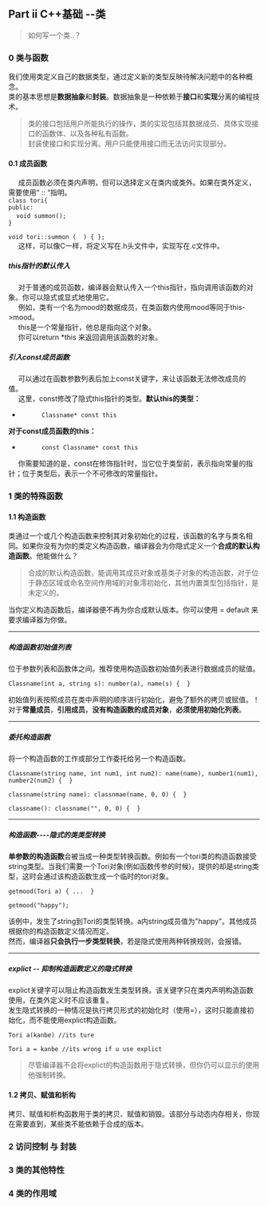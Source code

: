## Part ii C++基础 --类
>如何写一个类..？
### 0 类与函数
我们使用类定义自己的数据类型，通过定义新的类型反映待解决问题中的各种概念。  
类的基本思想是**数据抽象**和**封装**。数据抽象是一种依赖于**接口**和**实现**分离的编程技术。
>类的接口包括用户所能执行的操作，类的实现包括其数据成员、具体实现接口的函数体、以及各种私有函数。  
>封装使接口和实现分离。用户只能使用接口而无法访问实现部分。
#### 0.1 成员函数
$~~~~~$成员函数必须在类内声明，但可以选择定义在类内或类外。如果在类外定义，需要使用“ :: “指明。  
`class tori{`  
`public:`  
$~~~~$`void summon();`  
`}`  

`void tori::summon (  ) { };`  
$~~~~~$这样，可以像C一样，将定义写在.h头文件中，实现写在.c文件中。  

##### this指针的默认传入

$~~~~~$对于普通的成员函数，编译器会默认传入一个this指针，指向调用该函数的对象。你可以隐式或显式地使用它。  
$~~~~~$例如，类有一个名为mood的数据成员，在类函数内使用mood等同于this->mood。  
$~~~~~$this是一个常量指针，他总是指向这个对象。  
$~~~~~$你可以return *this 来返回调用该函数的对象。

##### 引入const成员函数
$~~~~~$可以通过在函数参数列表后加上const关键字，来让该函数无法修改成员的值。  
$~~~~~$这里，const修改了隐式this指针的类型。**默认this的类型：**  
*           Classname* const this  
**对于const成员函数的this：**  
*           const Classname* const this  
$~~~~~$你需要知道的是，const在修饰指针时，当它位于类型前，表示指向常量的指针；位于类型后，表示一个不可修改的常量指针。


### 1 类的特殊函数

#### 1.1 构造函数   
类通过一个或几个构造函数来控制其对象初始化的过程，该函数的名字与类名相同。如果你没有为你的类定义构造函数，编译器会为你隐式定义一个**合成的默认构造函数**。他能做什么？
>合成的默认构造函数，能调用其成员对象或基类子对象的构造函数，对于位于静态区域或命名空间作用域的对象澪初始化，其他内置类型包括指针，是未定义的。

当你定义构造函数后，编译器便不再为你合成默认版本。你可以使用 = default 来要求编译器为你做。

---

##### 构造函数初始值列表

位于参数列表和函数体之间。推荐使用构造函数初始值列表进行数据成员的赋值。

`Classname(int a, string s): number(a), name(s) {  }`

初始值列表按照成员在类中声明的顺序进行初始化，避免了额外的拷贝或赋值。！对于**常量成员**，**引用成员**，**没有构造函数的成员对象**，**必须使用初始化列表**。

----

##### 委托构造函数

将一个构造函数的工作或部分工作委托给另一个构造函数。

`Classname(string name, int num1, int num2): name(name), number1(num1), number2(num2) {  }`

`classname(string name): classnmae(name, 0, 0) {  }`

`classname(): classname("", 0, 0) {  }`

---

##### 构造函数----隐式的类类型转换

**单参数的构造函数**会被当成一种类型转换函数。例如有一个tori类的构造函数接受string类型。当我们需要一个Tori对象(例如函数传参的时候)，提供的却是string类型，这时会通过该构造函数生成一个临时的tori对象。

`getmood(Tori a) { ...  }`

`getmood("happy"); `

该例中，发生了string到Tori的类型转换。a内string成员值为"happy"。其他成员根据你的构造函数定义情况而定。  
然而，编译器**只会执行一步类型转换**，若是隐式使用两种转换规则，会报错。

---

##### explict -- 抑制构造函数定义的隐式转换

explict关键字可以阻止构造函数发生类型转换。该关键字只在类内声明构造函数使用，在类外定义时不应该重复。  
发生隐式转换的一种情况是执行拷贝形式的初始化时（使用=），这时只能直接初始化，而不能使用explict构造函数。

`Tori a(kanbe) //its ture`

`Tori a = kanbe //its wrong if u use explict`

>尽管编译器不会将explict的构造函数用于隐式转换，但你仍可以显示的使用他强制转换。

#### 1.2 拷贝、赋值和析构

拷贝、赋值和析构函数用于类的拷贝、赋值和销毁。该部分与动态内存相关，你现在需要直到，某些类不能依赖于合成的版本。







### 2 访问控制 与 封装




### 3 类的其他特性




### 4 类的作用域
